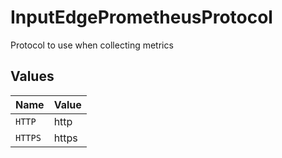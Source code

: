 # InputEdgePrometheusProtocol

Protocol to use when collecting metrics


## Values

| Name    | Value   |
| ------- | ------- |
| `HTTP`  | http    |
| `HTTPS` | https   |